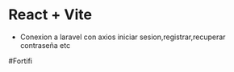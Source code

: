 # React + Vite

- Conexion a laravel con axios iniciar sesion,registrar,recuperar contraseña etc

#Fortifi
